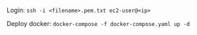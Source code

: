 Login:
`ssh -i <filename>.pem.txt ec2-user@<ip>`

Deploy docker:
`docker-compose -f docker-compose.yaml up -d`
